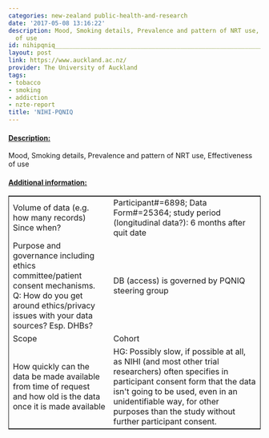 ```yaml
---
categories: new-zealand public-health-and-research
date: '2017-05-08 13:16:22'
description: Mood, Smoking details, Prevalence and pattern of NRT use, Effectiveness
  of use
id: nihipqniq__________________________________________________________________
layout: post
link: https://www.auckland.ac.nz/
provider: The University of Auckland
tags:
- tobacco
- smoking
- addiction
- nzte-report
title: 'NIHI-PQNIQ                                                                  '
---
```



 <h4> <u>Description:</u> </h4>
Mood, Smoking details, Prevalence and pattern of NRT use, Effectiveness of use
 <h4> <u>Additional information:</u> </h4>
 <table style="border: 1px solid">
 <tr> <td width="40%">Volume of data (e.g. how many records)
Since when?</td> <td>Participant#=6898; Data Form#=25364; study period (longitudinal data?): 6 months after quit date</td> </tr>
 <tr> <td width="40%">Purpose and governance including ethics committee/patient consent mechanisms. Q: How do you get around ethics/privacy issues with your data sources? Esp. DHBs?</td> <td>DB (access) is governed by PQNIQ steering group</td> </tr>
 <tr> <td width="40%">Scope</td> <td>Cohort</td> </tr>
 <tr> <td width="40%">How quickly can the data be made available from time of request and how old is the data once it is made available</td> <td>HG: Possibly slow, if possible at all, as NIHI (and most other trial researchers) often specifies in participant consent form that the data isn't going to be used, even in an unidentifiable way, for other purposes than the study without further participant consent.</td> </tr>
 </table>
